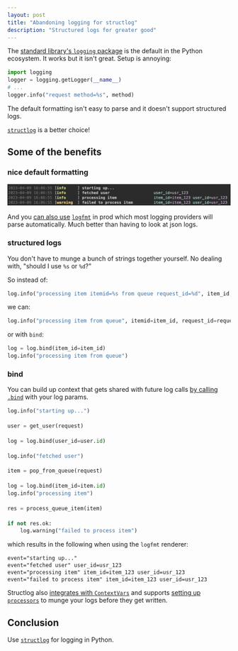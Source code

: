 ```yaml
---
layout: post
title: "Abandoning logging for structlog"
description: "Structured logs for greater good"
---
```


The [standard library's `logging` package](https://docs.python.org/3/library/logging.html) is the default in the Python ecosystem. It works but it isn't great. Setup is annoying:

```python
import logging
logger = logging.getLogger(__name__)
# ...
logger.info("request method=%s", method)
```

The default formatting isn't easy to parse and it doesn't support structured logs.

[`structlog`](https://www.structlog.org/en/stable/why.html) is a better choice!

## Some of the benefits

### nice default formatting

![structlog default output](/assets/structlog-default-fmt.png)

And you [can also use](https://www.structlog.org/en/stable/api.html#structlog.processors.LogfmtRenderer) [`logfmt`](https://brandur.org/logfmt) in prod which most logging providers will parse automatically. Much better than having to look at json logs.

### structured logs

You don't have to munge a bunch of strings together yourself. No dealing with, "should I use `%s` or `%d`?"

So instead of:

```python
log.info("processing item itemid=%s from queue request_id=%d", item_id, request_id)
```

we can:

```python
log.info("processing item from queue", itemid=item_id, request_id=request_id)
```

or with `bind`:

```python
log = log.bind(item_id=item_id)
log.info("processing item from queue")
```

### bind

You can build up context that gets shared with future log calls [by calling `.bind`](https://www.structlog.org/en/stable/bound-loggers.html#step-by-step-example) with your log params.

```python
log.info("starting up...")

user = get_user(request)

log = log.bind(user_id=user.id)

log.info("fetched user")

item = pop_from_queue(request)

log = log.bind(item_id=item.id)
log.info("processing item")

res = process_queue_item(item)

if not res.ok:
    log.warning("failed to process item")
```

which results in the following when using the `logfmt` renderer:

```
event="starting up..."
event="fetched user" user_id=usr_123
event="processing item" item_id=item_123 user_id=usr_123
event="failed to process item" item_id=item_123 user_id=usr_123
```

Structlog also [integrates with `ContextVars`](https://www.structlog.org/en/stable/contextvars.html) and supports [setting up](https://github.com/chdsbd/kodiak/blob/master/bot/kodiak/logging.py#L144) [`processors`](https://www.structlog.org/en/stable/processors.html) to munge your logs before they get written.

## Conclusion

Use [`structlog`](https://www.structlog.org/en/stable/index.html) for logging in Python.
